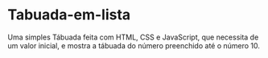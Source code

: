 # Tabuada-em-lista
 Uma simples Tábuada feita com HTML, CSS e JavaScript, que necessita de um valor inicial, e mostra a tábuada do número preenchido até o número 10.

